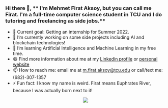 ### Hi there 👋, ** I'm Mehmet Firat Aksoy, but you can call me Firat. I'm a full-time computer science student in TCU and I do tutoring and freelancing as side jobs.**

- 👯 Current goal: Getting an internship for Summer 2022.
- 🔭 I’m currently working on some side projects including AI and blockchain technologies!
- 🌱 I’m learning Artificial Intelligence and Machine Learning in my free time.
- 😄 Find more information about me at my [Linkedin profile](https://linkedin.com/in/mfirataksoy) or [personal website](https://mfirataksoy.com)
- 📫 How to reach me: email me at m.firat.aksoy@tcu.edu or call/text me: (682)-307-1357
- ⚡ Fun fact: I know my name is weird. Firat means Euphrates River, because I was actually born next to it! 

<div align="center">
  <img align="center" src="https://github-readme-stats.anuraghazra1.vercel.app/api?username=mfirataksoy&show_icons=true" />
</div>
